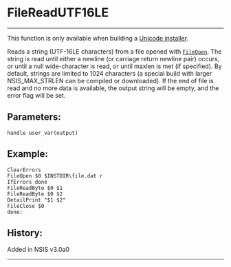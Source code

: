 # FileReadUTF16LE

---

This function is only available when building a [Unicode installer][1].

Reads a string (UTF-16LE characters) from a file opened with [`FileOpen`][2]. The string is read until either a newline (or carriage return newline pair) occurs, or until a null wide-character is read, or until maxlen is met (if specified). By default, strings are limited to 1024 characters (a special build with larger NSIS_MAX_STRLEN can be compiled or downloaded). If the end of file is read and no more data is available, the output string will be empty, and the error flag will be set.

## Parameters:

    handle user_var(output)

## Example:

	ClearErrors
	FileOpen $0 $INSTDIR\file.dat r
	IfErrors done
	FileReadByte $0 $1
	FileReadByte $0 $2
	DetailPrint "$1 $2"
	FileClose $0
	done:

## History:

Added in NSIS v3.0a0

---

[1]: http://nsis.sourceforge.net/Docs/Chapter1.html#1.4
[2]: FileOpen.md